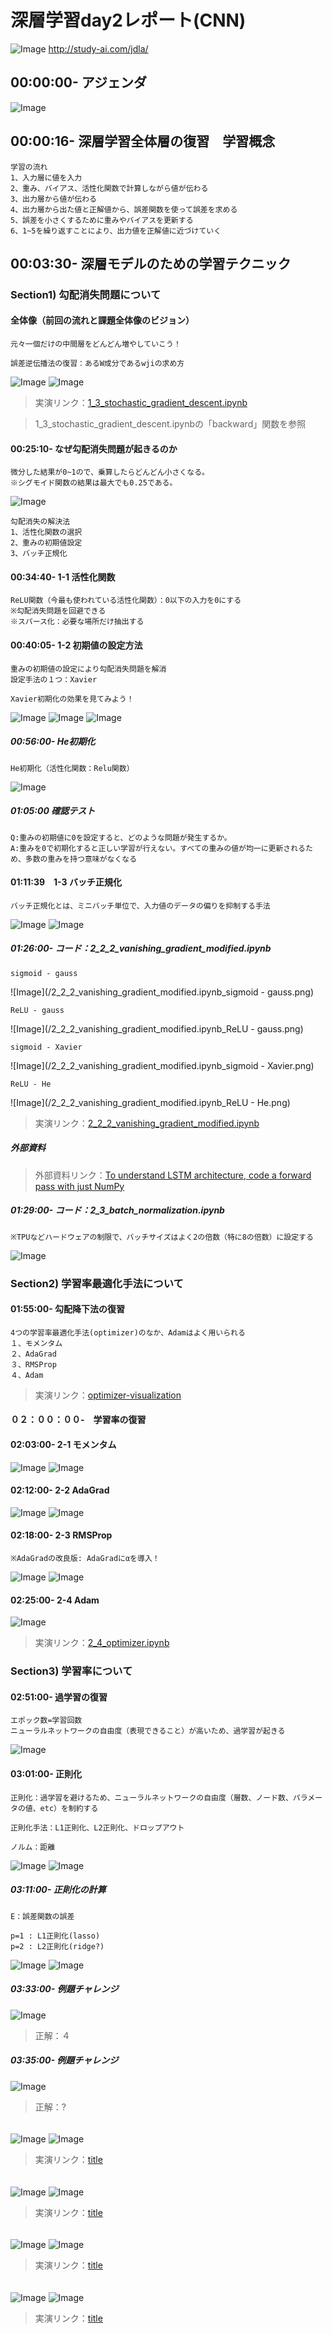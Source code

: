 # 深層学習day2レポート(CNN)

![Image](/bnr_jdla.png)
http://study-ai.com/jdla/

## 00:00:00- アジェンダ
![Image](/深層学習day2_00h00m03s.png)

## 00:00:16- 深層学習全体層の復習　学習概念
```
学習の流れ
1、入力層に値を入力
2、重み、バイアス、活性化関数で計算しながら値が伝わる
3、出力層から値が伝わる
4、出力層から出た値と正解値から、誤差関数を使って誤差を求める
5、誤差を小さくするために重みやバイアスを更新する
6、1~5を繰り返すことにより、出力値を正解値に近づけていく
```


## 00:03:30- 深層モデルのための学習テクニック
### Section1) 勾配消失問題について
#### 全体像（前回の流れと課題全体像のビジョン）
```
元々一個だけの中間層をどんどん増やしていこう！
```

```
誤差逆伝播法の復習：あるW成分であるwjiの求め方
```
![Image](/深層学習day2_00h18m51s.png)
![Image](/深層学習day2_00h19m20s.png)
> 実演リンク：[1_3_stochastic_gradient_descent.ipynb](https://drive.google.com/file/d/1kk-V9IHIyR4rNG-Li-Ih5aqeiYDekAhN/view?usp=sharing)

> 1_3_stochastic_gradient_descent.ipynbの「backward」関数を参照


####  00:25:10- なぜ勾配消失問題が起きるのか
```
微分した結果が0~1ので、乗算したらどんどん小さくなる。
※シグモイド関数の結果は最大でも0.25である。
```
![Image](/深層学習day2_00h26m09s.png)

```
勾配消失の解決法
1、活性化関数の選択
2、重みの初期値設定
3、バッチ正規化
```

#### 00:34:40- 1-1 活性化関数
```
ReLU関数（今最も使われている活性化関数）：0以下の入力を0にする
※勾配消失問題を回避できる
※スパース化：必要な場所だけ抽出する
```

#### 00:40:05- 1-2 初期値の設定方法
```
重みの初期値の設定により勾配消失問題を解消
設定手法の１つ：Xavier
```
```
Xavier初期化の効果を見てみよう！
```
![Image](/深層学習day2_00h52m21s.png)
![Image](/深層学習day2_00h53m27s.png)
![Image](/深層学習day2_00h53m45s.png)


##### 00:56:00- He初期化
```
He初期化（活性化関数：Relu関数）
```
![Image](/深層学習day2_00h58m48s.png)


##### 01:05:00 確認テスト
```
Q:重みの初期値に0を設定すると、どのような問題が発生するか。
A:重みを0で初期化すると正しい学習が行えない。すべての重みの値が均一に更新されるため、多数の重みを持つ意味がなくなる
```


#### 01:11:39　1-3 バッチ正規化
```
バッチ正規化とは、ミニバッチ単位で、入力値のデータの偏りを抑制する手法
```
![Image](/深層学習day2_01h19m55s.png)
![Image](/深層学習day2_01h25m18s.png)


##### 01:26:00- コード：2_2_2_vanishing_gradient_modified.ipynb
```
sigmoid - gauss
```
![Image](/2_2_2_vanishing_gradient_modified.ipynb_sigmoid - gauss.png)

```
ReLU - gauss
```
![Image](/2_2_2_vanishing_gradient_modified.ipynb_ReLU - gauss.png)

```
sigmoid - Xavier
```
![Image](/2_2_2_vanishing_gradient_modified.ipynb_sigmoid - Xavier.png)

```
ReLU - He
```
![Image](/2_2_2_vanishing_gradient_modified.ipynb_ReLU - He.png)
> 実演リンク：[2_2_2_vanishing_gradient_modified.ipynb](https://drive.google.com/file/d/1kYiddadTG1V9KxiCRTBpFbn7mPvEEm1J/view?usp=sharing)


##### 外部資料
> 外部資料リンク：[To understand LSTM architecture, code a forward pass with just NumPy](https://towardsdatascience.com/the-lstm-reference-card-6163ca98ae87)


##### 01:29:00- コード：2_3_batch_normalization.ipynb 
```
※TPUなどハードウェアの制限で、バッチサイズはよく2の倍数（特に8の倍数）に設定する
```
![Image](/深層学習day2_01h38m00s.png)



### Section2) 学習率最適化手法について

#### 01:55:00- 勾配降下法の復習
```
4つの学習率最適化手法(optimizer)のなか、Adamはよく用いられる
１、モメンタム
２、AdaGrad
３、RMSProp
４、Adam
```

> 実演リンク：[optimizer-visualization](https://github.com/jaewan-Yun/optimizer-visualization)

#### ０２：００：００-　学習率の復習

#### 02:03:00- 2-1 モメンタム
![Image](/深層学習day2_02h10m11s.png)
![Image](/深層学習day2_02h11m50s.png)

#### 02:12:00- 2-2 AdaGrad
![Image](/深層学習day2_02h16m00s.png)
![Image](/深層学習day2_02h18m00s.png)


#### 02:18:00- 2-3 RMSProp
```
※AdaGradの改良版: AdaGradにαを導入！
```
![Image](/深層学習day2_02h21m00s.png)
![Image](/深層学習day2_02h25m00s.png)


#### 02:25:00- 2-4 Adam
![Image](/深層学習day2_02h26m00s.png)
> 実演リンク：[2_4_optimizer.ipynb](https://colab.research.google.com/drive/1h5MgqycjgScepnGc_1z3hbMWLJjxg55e)


### Section3) 学習率について

#### 02:51:00- 過学習の復習
```
エポック数=学習回数
ニューラルネットワークの自由度（表現できること）が高いため、過学習が起きる
```
![Image](/深層学習day2_02h56m30s.png)


#### 03:01:00- 正則化
```
正則化：過学習を避けるため、ニューラルネットワークの自由度（層数、ノード数、パラメータの値、etc）を制約する

正則化手法：L1正則化、L2正則化、ドロップアウト

ノルム：距離
```
![Image](/深層学習day2_03h04m40s.png)
![Image](/深層学習day2_03h10m30s.png)


##### 03:11:00- 正則化の計算
```
E：誤差関数の誤差

p=1 : L1正則化(lasso)
p=2 : L2正則化(ridge?)
```
![Image](/深層学習day2_03h12m30s.png)
![Image](/深層学習day2_03h13m30s.png)


##### 03:33:00- 例題チャレンジ 
![Image](/深層学習day2_03h33m30s.png)
> 正解：４

##### 03:35:00- 例題チャレンジ 
![Image](/深層学習day2_03h35m00s.png)
> 正解：?



#### 
```
```
![Image](/.png)
![Image](/.png)
> 実演リンク：[title](https://)

#### 
```
```
![Image](/.png)
![Image](/.png)
> 実演リンク：[title](https://)

#### 
```
```
![Image](/.png)
![Image](/.png)
> 実演リンク：[title](https://)

#### 
```
```
![Image](/.png)
![Image](/.png)
> 実演リンク：[title](https://)
